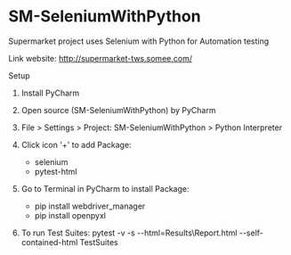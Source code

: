 # SM-SeleniumWithPython
Supermarket project uses Selenium with Python for Automation testing

Link website:
http://supermarket-tws.somee.com/

Setup
1. Install PyCharm
2. Open source (SM-SeleniumWithPython) by PyCharm
3. File > Settings > Project: SM-SeleniumWithPython > Python Interpreter
4. Click icon '+' to add Package:
    + selenium
    + pytest-html
5. Go to Terminal in PyCharm to install Package:
   + pip install webdriver_manager
   + pip install openpyxl
   
6. To run Test Suites:
   pytest -v -s --html=Results\Report.html --self-contained-html  TestSuites